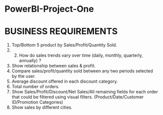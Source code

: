# PowerBI-Project-One

# BUSINESS REQUIREMENTS 

1) Top/Bottom 5 product by Sales/Profit/Quantity Sold.
2) 2) How do sales trends vary over time (daily, monthly, quarterly, annually) ?
3) Show relationship between sales & profit.
4) Compare sales/profit/quantity sold between any two periods selected by the user.
5) Average discount offered in each discount category.
6) Total number of orders.
7) Show Sales/Profit/Discount/Net Sales/All remaining fields for each order that could be filtered using visual filters. (Product/Date/Customer ID/Promotion Categories)
8) Show sales by different cities.
